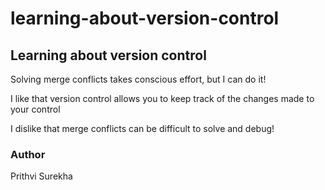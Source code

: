 # learning-about-version-control

## Learning about version control

Solving merge conflicts takes conscious effort, but I can do it!

I like that version control allows you to keep track of the changes made to your control

I dislike that merge conflicts can be difficult to solve and debug!

### Author
Prithvi Surekha
